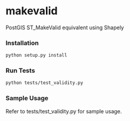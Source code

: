 
makevalid
=========

PostGIS ST_MakeValid equivalent using Shapely

### Installation
```bash
python setup.py install
```

### Run Tests
```bash
python tests/test_validity.py
```

### Sample Usage
Refer to tests/test_validity.py for sample usage.
